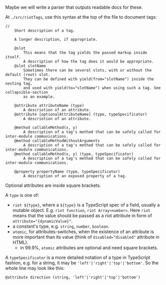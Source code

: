 Maybe we will write a parser that outputs readable docs for these.

At `./src/riotTags`, use this syntax at the top of the file to document tags:

```pug
//
    Short description of a tag.

    A longer description, if appropriate.

    @slot
        This means that the tag yields the passed markup inside itself.
        A description of how the tag does it would be appropriate.
    @slot slotName
        Sometimes there can be several slots, with or without the default (root) slot.
        They can be defined with yield(from="slotName") inside the nesting tag,
        and used with yield(to="slotName") when using such a tag. See collapsible-section
        as an example.

    @attribute attributeName (type)
        A descriotion of an attribute.
    @attribute [optionalAttributeName] (type, typeSpecificator)
        A descriotion of an attribute.

    @method callableMethod(x, y)
        A description of a tag's method that can be safely called for inter-module communications.
    @method callableMethodWithoutArguments
        A description of a tag's method that can be safely called for inter-module communications.
    @method callableMethod(x, y) (type, typeSpecificator)
        A description of a tag's method that can be safely called for inter-module communications.

    @property propertyName (type, typeSpecificator)
        A description of an exposed property of a tag.
```

Optional attributes are inside square brackets.

A `type` is one of:

* `riot ${type}`, where a `${type}` is a TypeScript spec of a field, usually a mutable object. E.g. `riot function`, `riot Array<number>`. Here `riot` means that the value should be passed as a riot attribute in form of `attribute="{dynamicValue}"`.
* a constant's type, e.g. `string`, `number`, `boolean`.
* `atomic`, for attributes-switches, when the existence of an attribute is more important than its value (think of `disabled="disabled"` attribute in HTML).
    * in 99.9%, `atomic` attributes are optional and need square brackets.

A `typeSpecificator` is a more detailed notation of a type in TypeScript fashion, e.g. for a string, it may be `'left'|'right'|'top'|'bottom'`. So the whole line may look like this:

```
@attribute direction (string, 'left'|'right'|'top'|'bottom')
```
